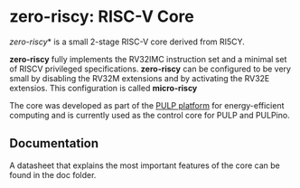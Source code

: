 # zero-riscy: RISC-V Core

*zero-riscy** is a small 2-stage RISC-V core derived from RI5CY.

**zero-riscy** fully implements the RV32IMC instruction set and a minimal
set of RISCV privileged specifications.
**zero-riscy** can be configured to be very small by disabling the RV32M extensions
and by activating the RV32E extensios. This configuration is called **micro-riscy**

The core was developed as part of the [PULP platform](http://pulp.ethz.ch/) for
energy-efficient computing and is currently used as the control core for
PULP and PULPino.

## Documentation

A datasheet that explains the most important features of the core can be found
in  the doc folder.


